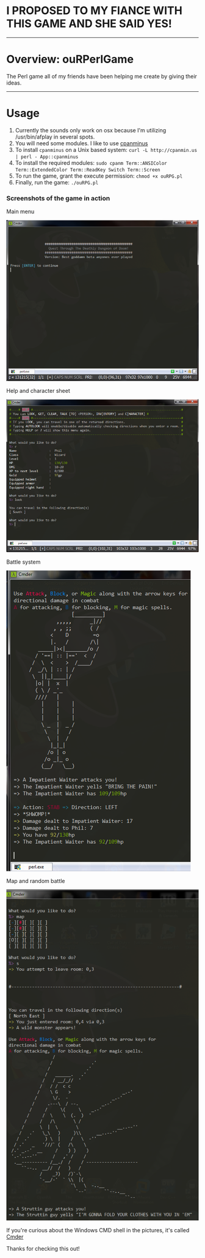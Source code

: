 # I PROPOSED TO MY FIANCE WITH THIS GAME AND SHE SAID YES!

- - - -
# Overview: ouRPerlGame

The Perl game all of my friends have been helping me create by giving their ideas.

- - - -
# Usage

1. Currently the sounds only work on osx because I'm utilizing /usr/bin/afplay in several spots.
1. You will need some modules. I like to use [cpanminus](https://raw.githubusercontent.com/miyagawa/cpanminus/)
1. To install `cpanminus` on a Unix based system: `curl -L http://cpanmin.us | perl - App::cpanminus`
1. To install the required modules: `sudo cpanm Term::ANSIColor Term::ExtendedColor Term::ReadKey Switch Term::Screen`
1. To run the game, grant the execute permission:  `chmod +x ouRPG.pl`
1. Finally, run the game: `./ouRPG.pl`

### Screenshots of the game in action

Main menu

![Main Menu](https://raw.githubusercontent.com/pgporada/ouRPerlGame/master/Screenshots/ourpg01.PNG "ouRPG01")

Help and character sheet

![Help and character sheet](https://raw.githubusercontent.com/pgporada/ouRPerlGame/master/Screenshots/ourpg02.PNG "ouRPG02")

Battle system

![Battle system](https://raw.githubusercontent.com/pgporada/ouRPerlGame/master/Screenshots/ourpg03.PNG "ouRPG03")

Map and random battle

![Map and random battle](https://raw.githubusercontent.com/pgporada/ouRPerlGame/master/Screenshots/ourpg04.PNG "ouRPG04")

If you're curious about the Windows CMD shell in the pictures, it's called [Cmder](http://bliker.github.io/cmder/)

Thanks for checking this out!
